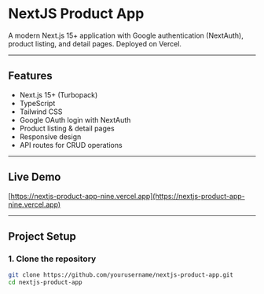 # NextJS Product App

A modern Next.js 15+ application with Google authentication (NextAuth), product listing, and detail pages. Deployed on Vercel.

---

## Features

- Next.js 15+ (Turbopack)
- TypeScript
- Tailwind CSS
- Google OAuth login with NextAuth
- Product listing & detail pages
- Responsive design
- API routes for CRUD operations

---

## Live Demo

[https://nextjs-product-app-nine.vercel.app](https://nextjs-product-app-nine.vercel.app)

---

## Project Setup

### 1. Clone the repository
```bash
git clone https://github.com/yourusername/nextjs-product-app.git
cd nextjs-product-app
